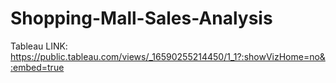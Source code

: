 # Shopping-Mall-Sales-Analysis

Tableau LINK: https://public.tableau.com/views/_16590255214450/1_1?:showVizHome=no&:embed=true
